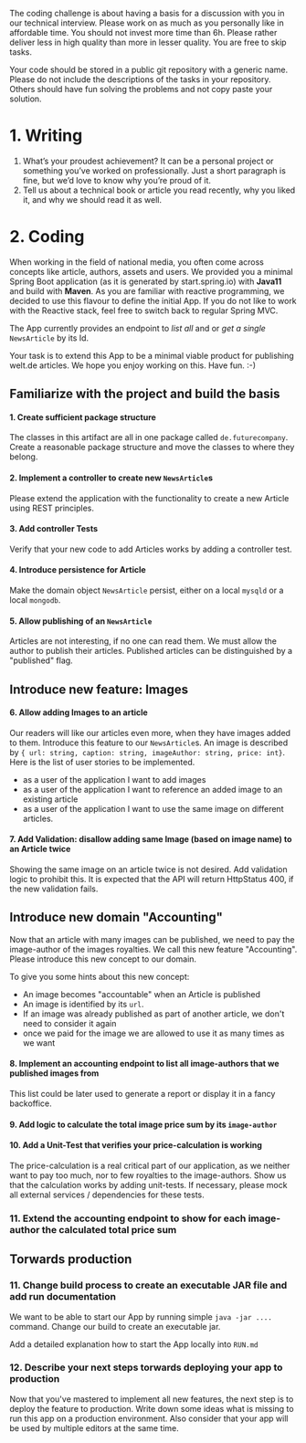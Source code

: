 The coding challenge is about having a basis for a discussion with you in our technical interview. 
Please work on as much as you personally like in affordable time. You should not invest more time than 6h.
Please rather deliver less in high quality than more in lesser quality. You are free to skip tasks.

Your code should be stored in a public git repository with a generic name. Please do not include the descriptions of the tasks in your repository. Others should have fun solving the problems and not copy paste your solution.

# 1. Writing

1. What’s your proudest achievement? It can be a personal project or something you’ve worked on professionally. Just a short paragraph is fine, but we’d love to know why you’re proud of it.
2. Tell us about a technical book or article you read recently, why you liked it, and why we should read it as well.

# 2. Coding

When working in the field of national media, you often come across concepts like article, authors, assets and users. 
We provided you a minimal Spring Boot application (as it is generated by start.spring.io) with **Java11** and build with **Maven**.
As you are familiar with reactive programming, we decided to use this flavour to define the initial App. If you do not like to work with the Reactive stack, feel free to switch back to regular Spring MVC.

The App currently provides an endpoint to *list all* and or *get a single* `NewsArticle` by its Id. 

Your task is to extend this App to be a minimal viable product for publishing welt.de articles. We hope you enjoy working on this. Have fun. :-) 

## Familiarize with the project and build the basis
#### 1. Create sufficient package structure

The classes in this artifact are all in one package called `de.futurecompany`. Create a reasonable package structure and move the classes to where they belong.

#### 2. Implement a controller to create new `NewsArticle`s

Please extend the application with the functionality to create a new Article using REST principles.

#### 3. Add controller Tests

Verify that your new code to add Articles works by adding a controller test.

#### 4. Introduce persistence for Article

Make the domain object `NewsArticle` persist, either on a local `mysqld` or a local `mongodb`.

#### 5. Allow publishing of an `NewsArticle`

Articles are not interesting, if no one can read them. We must allow the author to publish their articles.
Published articles can be distinguished by a "published" flag.

## Introduce new feature: Images
#### 6. Allow adding Images to an article

Our readers will like our articles even more, when they have images added to them. Introduce this feature to our `NewsArticle`s.
An image is described by `{ url: string, caption: string, imageAuthor: string, price: int}`. Here is the list of user stories to be implemented.

* as a user of the application I want to add images
* as a user of the application I want to reference an added image to an existing article 
* as a user of the application I want to use the same image on different articles.


#### 7. Add Validation: disallow adding same Image (based on image name) to an Article twice

Showing the same image on an article twice is not desired. Add validation logic to prohibit this. 
It is expected that the API will return HttpStatus 400, if the new validation fails.

## Introduce new domain "Accounting"

Now that an article with many images can be published, we need to pay the image-author of the images royalties. 
We call this new feature "Accounting". Please introduce this new concept to our domain. 

To give you some hints about this new concept:
* An image becomes "accountable" when an Article is published
* An image is identified by its `url`.
* If an image was already published as part of another article, we don't need to consider it again
* once we paid for the image we are allowed to use it as many times as we want 

#### 8. Implement an accounting endpoint to list all image-authors that we published images from

This list could be later used to generate a report or display it in a fancy backoffice.

#### 9. Add logic to calculate the total image price sum by its `image-author` 
#### 10. Add a Unit-Test that verifies your price-calculation is working

The price-calculation is a real critical part of our application, as we neither want to pay too much, nor to few royalties to the image-authors.
Show us that the calculation works by adding unit-tests. If necessary, please mock all external services / dependencies for these tests.

### 11. Extend the accounting endpoint to show for each image-author the calculated total price sum 

## Torwards production

### 11. Change build process to create an executable JAR file and add run documentation

We want to be able to start our App by running simple `java -jar ....` command. Change our build to create an executable jar.

Add a detailed explanation how to start the App locally into `RUN.md`

### 12. Describe your next steps torwards deploying your app to production
Now that you've mastered to implement all new features, the next step is to deploy the feature to production. Write down some ideas
what is missing to run this app on a production environment. Also consider that your app will be used by multiple editors at the same time.
